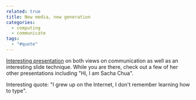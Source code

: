 ```yaml
---
related: true
title: New media, new generation
categories:
  - computing
  - communicate
tags:
  - "#quote"
---
```

[Interesting presentation][1] on both views on communication as well as an
interesting slide technique. While you are there, check out a few of her
other presentations including "Hi, I am Sacha Chua".

Interesting quote: "I grew up on the Internet, I don't remember learning how
to type".

[1]: http://www.slideshare.net/sachac/new-media-new-generation-presentation/

